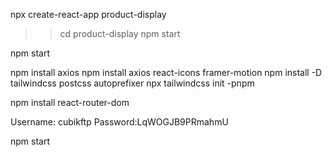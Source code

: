 npx create-react-app product-display
>> cd product-display
>> npm start

npm start

npm install axios
npm install axios react-icons framer-motion
 npm install -D tailwindcss postcss autoprefixer
npx tailwindcss init -pnpm

npm install react-router-dom

Username: cubikftp
Password:LqWOGJB9PRmahmU

npm start







